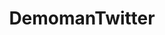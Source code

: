 ---
title: DemomanTwitter
crosslinks:
- DeepFriedMemes
- tf2
- unexpectednutshack
- ImagesOfFrance
- DemoFriedMemes
---